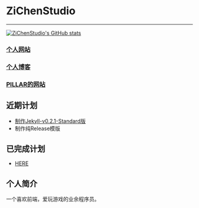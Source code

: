 # ZiChenStudio

---

[![ZiChenStudio's GitHub stats](https://github-readme-stats.vercel.app/api?username=ZiChenStudio&count_private=true&show_icons=true&text_color=39c5bb&icon_color=39c5bb&title_color=39c5bb&locale=cn)](https://github.com/ZiChenStudio/ZiChenStudio/blob/main/README.md)
### [个人网站](https://zichenstudio.netlify.app/)
### [个人博客](https://zichenstudio.netlify.app/blog/)
### [PILLAR的网站](https://pillarzcs.netlify.app)
## 近期计划
- [制作Jekyll-v0.2.1-Standard版](https://github.com/ZiChenStudio/Efficiency_jekyll_theme)
- 制作纯Release模版
## 已完成计划
- [HERE](./over.md)
## 个人简介
一个喜欢前端，爱玩游戏的业余程序员。
